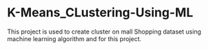 # K-Means_CLustering-Using-ML
This project is used to create cluster on mall Shopping dataset using machine learning algorithm and for this project. 
